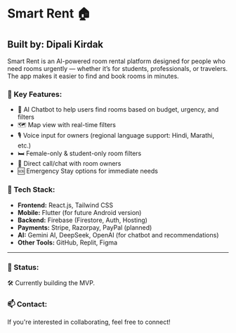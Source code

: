 # Smart Rent 🏠

## Built by: Dipali Kirdak

Smart Rent is an AI-powered room rental platform designed for people who need rooms urgently — whether it’s for students, professionals, or travelers. The app makes it easier to find and book rooms in minutes.

### 🔑 Key Features:
- 🧠 AI Chatbot to help users find rooms based on budget, urgency, and filters
- 🗺️ Map view with real-time filters
- 🎙️ Voice input for owners (regional language support: Hindi, Marathi, etc.)
- 🛏️ Female-only & student-only room filters
- 🔗 Direct call/chat with room owners
- 🆘 Emergency Stay options for immediate needs

### 🧰 Tech Stack:
- **Frontend:** React.js, Tailwind CSS
- **Mobile:** Flutter (for future Android version)
- **Backend:** Firebase (Firestore, Auth, Hosting)
- **Payments:** Stripe, Razorpay, PayPal (planned)
- **AI:** Gemini AI, DeepSeek, OpenAI (for chatbot and recommendations)
- **Other Tools:** GitHub, Replit, Figma

---

### 🚀 Status:
🛠️ Currently building the MVP.

### 📫 Contact:
If you're interested in collaborating, feel free to connect!
